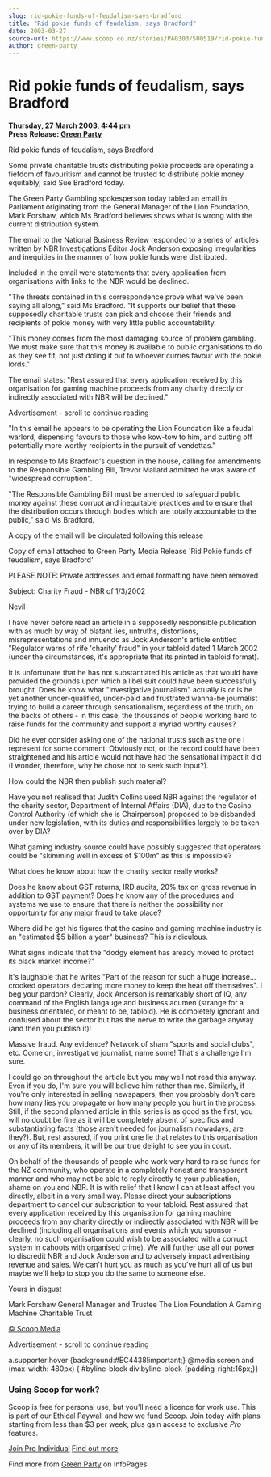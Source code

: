 ```yaml
---
slug: rid-pokie-funds-of-feudalism-says-bradford
title: "Rid pokie funds of feudalism, says Bradford"
date: 2003-03-27
source-url: https://www.scoop.co.nz/stories/PA0303/S00519/rid-pokie-funds-of-feudalism-says-bradford.htm
author: green-party
---
```

Rid pokie funds of feudalism, says Bradford
===========================================

**Thursday, 27 March 2003, 4:44 pm**  
**Press Release: [Green Party](https://info.scoop.co.nz/Green_Party)**

Rid pokie funds of feudalism, says Bradford

Some private charitable trusts distributing pokie proceeds are operating a fiefdom of favouritism and cannot be trusted to distribute pokie money equitably, said Sue Bradford today.

The Green Party Gambling spokesperson today tabled an email in Parliament originating from the General Manager of the Lion Foundation, Mark Forshaw, which Ms Bradford believes shows what is wrong with the current distribution system.

The email to the National Business Review responded to a series of articles written by NBR Investigations Editor Jock Anderson exposing irregularities and inequities in the manner of how pokie funds were distributed.

Included in the email were statements that every application from organisations with links to the NBR would be declined.

"The threats contained in this correspondence prove what we've been saying all along," said Ms Bradford. "It supports our belief that these supposedly charitable trusts can pick and choose their friends and recipients of pokie money with very little public accountability.

"This money comes from the most damaging source of problem gambling. We must make sure that this money is available to public organisations to do as they see fit, not just doling it out to whoever curries favour with the pokie lords."

The email states: "Rest assured that every application received by this organisation for gaming machine proceeds from any charity directly or indirectly associated with NBR will be declined."

Advertisement - scroll to continue reading





"In this email he appears to be operating the Lion Foundation like a feudal warlord, dispensing favours to those who kow-tow to him, and cutting off potentially more worthy recipients in the pursuit of vendettas."

In response to Ms Bradford's question in the house, calling for amendments to the Responsible Gambling Bill, Trevor Mallard admitted he was aware of "widespread corruption".

"The Responsible Gambling Bill must be amended to safeguard public money against these corrupt and inequitable practices and to ensure that the distribution occurs through bodies which are totally accountable to the public," said Ms Bradford.

A copy of the email will be circulated following this release

Copy of email attached to Green Party Media Release 'Rid Pokie funds of feudalism, says Bradford'

PLEASE NOTE: Private addresses and email formatting have been removed

Subject: Charity Fraud - NBR of 1/3/2002

Nevil

I have never before read an article in a supposedly responsible publication with as much by way of blatant lies, untruths, distortions, misrepresentations and innuendo as Jock Anderson's article entitled "Regulator warns of rife 'charity' fraud" in your tabloid dated 1 March 2002 (under the circumstances, it's appropriate that its printed in tabloid format).

It is unfortunate that he has not substantiated his article as that would have provided the grounds upon which a libel suit could have been successfully brought. Does he know what "investigative journalism" actually is or is he yet another under-qualified, under-paid and frustrated wanna-be journalist trying to build a career through sensationalism, regardless of the truth, on the backs of others - in this case, the thousands of people working hard to raise funds for the community and support a myriad worthy causes?

Did he ever consider asking one of the national trusts such as the one I represent for some comment. Obviously not, or the record could have been straightened and his article would not have had the sensational impact it did (I wonder, therefore, why he chose not to seek such input?).

How could the NBR then publish such material?

Have you not realised that Judith Collins used NBR against the regulator of the charity sector, Department of Internal Affairs (DIA), due to the Casino Control Authority (of which she is Chairperson) proposed to be disbanded under new legislation, with its duties and responsibilities largely to be taken over by DIA?

What gaming industry source could have possibly suggested that operators could be "skimming well in excess of $100m" as this is impossible?

What does he know about how the charity sector really works?

Does he know about GST returns, IRD audits, 20% tax on gross revenue in addition to GST payment? Does he know any of the procedures and systems we use to ensure that there is neither the possibility nor opportunity for any major fraud to take place?

Where did he get his figures that the casino and gaming machine industry is an "estimated $5 billion a year" business? This is ridiculous.

What signs indicate that the "dodgy element has aready moved to protect its black market income?"

It's laughable that he writes "Part of the reason for such a huge increase... crooked operators declaring more money to keep the heat off themselves". I beg your pardon? Clearly, Jock Anderson is remarkably short of IQ, any command of the English langauge and business acumen (strange for a business orientated, or meant to be, tabloid). He is completely ignorant and confused about the sector but has the nerve to write the garbage anyway (and then you publish it)!

Massive fraud. Any evidence? Network of sham "sports and social clubs", etc. Come on, investigative journalist, name some! That's a challenge I'm sure.

I could go on throughout the article but you may well not read this anyway. Even if you do, I'm sure you will believe him rather than me. Similarly, if you're only interested in selling newspapers, then you probably don't care how many lies you propagate or how many people you hurt in the process. Still, if the second planned article in this series is as good as the first, you will no doubt be fine as it will be completely absent of specifics and substantiating facts (those aren't needed for journalism nowadays, are they?). But, rest assured, if you print one lie that relates to this organisation or any of its members, it will be our true delight to see you in court.

On behalf of the thousands of people who work very hard to raise funds for the NZ community, who operate in a completely honest and transparent manner and who may not be able to reply directly to your publication, shame on you and NBR. It is with relief that I know I can at least affect you directly, albeit in a very small way. Please direct your subscriptions department to cancel our subscription to your tabloid. Rest assured that every application received by this organisation for gaming machine proceeds from any charity directly or indirectly associated with NBR will be declined (including all organisations and events which you sponsor - clearly, no such organisation could wish to be associated with a corrupt system in cahoots with organised crime). We will further use all our power to discredit NBR and Jock Anderson and to adversely impact advertising revenue and sales. We can't hurt you as much as you've hurt all of us but maybe we'll help to stop you do the same to someone else.

Yours in disgust

Mark Forshaw General Manager and Trustee The Lion Foundation A Gaming Machine Charitable Trust

[© Scoop Media](http://www.scoop.co.nz/about/terms.html)  

Advertisement - scroll to continue reading



a.supporter:hover {background:#EC4438!important;} @media screen and (max-width: 480px) { #byline-block div.byline-block {padding-right:16px;}}

### Using Scoop for work?

Scoop is free for personal use, but you’ll need a licence for work use. This is part of our Ethical Paywall and how we fund Scoop. Join today with plans starting from less than $3 per week, plus gain access to exclusive _Pro_ features.  
  
[Join Pro Individual](https://pro.scoop.co.nz/Individual/?from=ProIn24) [Find out more](https://pro.scoop.co.nz/using-scoop-for-work/?from=ProIn24)

Find more from [Green Party](https://info.scoop.co.nz/Green_Party) on InfoPages.